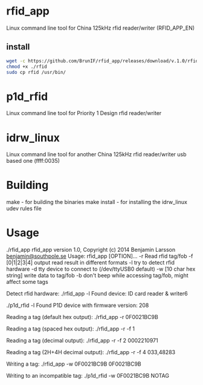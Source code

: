 rfid_app
========

Linux command line tool for China 125kHz rfid reader/writer (RFID_APP_EN)

## install

```bash
wget -c https://github.com/BrunIF/rfid_app/releases/download/v.1.0/rfid_app -O rfid
chmod +x ./rfid
sudo cp rfid /usr/bin/
```

p1d_rfid
========

Linux command line tool for Priority 1 Design rfid reader/writer


idrw_linux
==========

Linux command line tool for another China 125kHz rfid reader/writer usb based one (ffff:0035)


Building
========

make - for building the binaries
make install - for installing the idrw_linux udev rules file


Usage
=====

./rfid_app
rfid_app version 1.0, Copyright (c) 2014 Benjamin Larsson <benjamin@southpole.se>
Usage: rfid_app [OPTION]...
	 -r Read rfid tag/fob
	 -f [0|1|2|3|4] output read result in different formats
	 -l try to detect rfid hardware
	 -d tty device to connect to (/dev/ttyUSB0 default)
	 -w [10 char hex string] write data to tag/fob
	 -b don't beep while accessing tag/fob, might affect some tags

Detect rfid hardware:
./rfid_app -l
Found device: ID card reader & writer6

./p1d_rfid -l
Found P1D device with firmware version: 208

Reading a tag (default hex output):
./rfid_app -r
0F0021BC9B

Reading a tag (spaced hex output):
./rfid_app -r -f 1

Reading a tag (decimal output):
./rfid_app -r -f 2
0002210971

Reading a tag (2H+4H decimal output):
./rfid_app -r -f 4
033,48283

Writing a tag:
./rfid_app -w 0F0021BC9B
0F0021BC9B

Writing to an incompatible tag:
./p1d_rfid -w 0F0021BC9B
NOTAG

